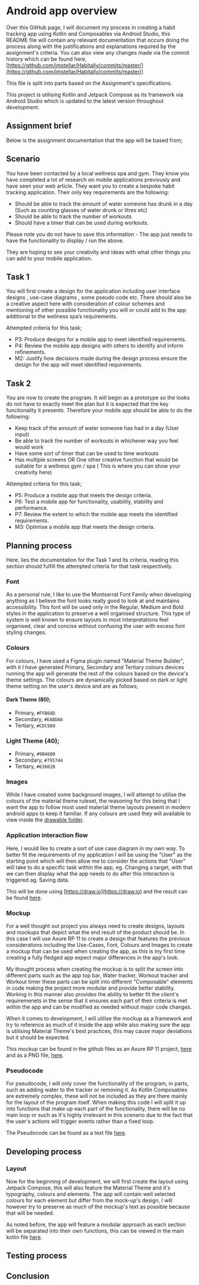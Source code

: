 # Android app overview
Over this GitHub page, I will document my process in creating a habit tracking app using Kotlin and Composables via Android Studio, this README file will contain any relevant documentation that occurs doing the process along with the justifications and explanations required by the assignment's criteria. You can also view any changes made via the commit history which can be found here, [https://github.com/imstellar/Habitally/commits/master/](https://github.com/imstellar/Habitally/commits/master/)

This file is split into parts based on the Assignment's specifications.

This project is utilising Kotlin and Jetpack Compose as its framework via Android Studio which is updated to the latest version throughout development.

## Assignment brief
Below is the assignment documentation that the app will be based from; 

## Scenario
You have been contacted by a local wellness spa and gym. They know you have completed a lot of research on mobile applications previously and have seen your web article. They want you to create a bespoke habit tracking application. Their only key requirements are the following:

- Should be able to track the amount of water someone has drunk in a day (Such as counting glasses of water drunk or litres etc)
- Should be able to track the number of workouts
- Should have a timer that can be used during workouts. 

Please note you do not have to save this information - The app just needs to have the functionality to display / run the above.

They are hoping to see your creativity and ideas with what other things you can add to your mobile application. 

## Task 1
You will first create a design for the application including user interface designs , use-case diagrams , some pseudo code etc. There should also be a creative aspect here with consideration of colour schemes and mentioning of other possible functionality you will or could add to the app additional to the wellness spa’s requirements.

Attempted criteria for this task;

- P3: Produce designs for a mobile app to meet identified requirements.
- P4: Review the mobile app designs with others to identify and inform refinements.
- M2: Justify how decisions made during the design process ensure the design for the app will meet identified requirements.

## Task 2
You are now to create the program. It will begin as a prototype so the looks do not have to exactly meet the plan but it is expected that the key functionality it presents. Therefore your mobile app should be able to do the following:
- Keep track of the amount of water someone has had in a day (User input)
- Be able to track the number of workouts in whichever way you feel would work
- Have some sort of timer that can be used to time workouts
- Has multiple screens OR One other creative function that would be suitable for a wellness gym / spa ( This is where you can show your creativity here)

Attempted criteria for this task;

- P5: Produce a mobile app that meets the design criteria.
- P6: Test a mobile app for functionality, usability, stability and performance.
- P7: Review the extent to which the mobile app meets the identified requirements.
- M3: Optimise a mobile app that meets the design criteria.

## Planning process
Here, lies the documentation for the Task 1 and its criteria, reading this section should fulfill the attempted criteria for that task respectively.

### Font
As a personal rule, I like to use the Montserrat Font Family when developing anything as I believe the font looks really good to look at and maintains accessibility. This font will be used only in the Regular, Medium and Bold styles in the application to preserve a well organised structure. This type of system is well known to ensure layouts in most interpretations feel organised, clear and concise without confusing the user with excess font styling changes.

### Colours
For colours, I have used a Figma plugin named "Material Theme Builder", with it I have generated Primary, Secondary and Tertiary colours devices running the app will generate the rest of the colours based on the device's theme settings. The colours are dynamically picked based on dark or light theme setting on the user's device and are as follows;

#### Dark Theme (80);
- Primary, `#FFB68D`
- Secondary, `#EABDA6`
- Tertiary, `#CDC989`

### Light Theme (40);
- Primary, `#9B4600`
- Secondary, `#795744`
- Tertiary, `#63602B`

### Images
While I have created some background images, I will attempt to utilise the colours of the material theme ruleset, the reasoning for this being that I want the app to follow most used material theme layouts present in modern android apps to keep it familiar. If any colours are used they will available to view inside the [drawable folder](/app/src/main/res/drawable/).

### Application interaction flow
Here, I would like to create a sort of use case diagram in my own way. To better fit the requirements of my application I will be using the "User" as the starting point which will then allow me to consider the actions that "User" will take to do a specific task within the app, eg. Changing a target, with that we can then display what the app needs to do after this interaction is triggered ag. Saving data.

This will be done using [https://draw.io](https://draw.io) and the result can be found [here](/Use-Cases.png).

### Mockup
For a well thought out project you always need to create designs, layouts and mockups that depict what the end result of the product should be. In this case I will use Axure RP 11 to create a design that features the previous considerations including the Use-Cases, Font, Colours and Images to create a mockup that can be used when creating the app, as this is my first time creating a fully fledged app expect major differences in the app's look.

My thought process when creating the mockup is to split the screen into different parts such as the app top bar, Water tracker, Workout tracker and Workout timer these parts can be split into different "Composable" elements in code making the project more modular and provide better stability. Working in this manner also provides the ability to better fit the client's requiremenets in the sense that it ensures each part of their criteria is met within the app and can be modified as needed without major code changes.

When it comes to development, I will utilise the mockup as a framework and try to reference as much of it inside the app while also making sure the app is utilising Material Theme's best practices, this may cause major deviations but it should be expected.

This mockup can be found in the github files as an Axure RP 11 project, [here](/app_mockup.rp) and as a PNG file, [here](TODO).

### Pseudocode
For pseudocode, I will only cover the functionality of the program, in parts, such as adding water to the tracker or removing it. As Kotlin Composables are extremely complex, these will not be included as they are there mainly for the layout of the program itself. When making this code I will split it up into functions that make up each part of the functionality, there will be no main loop or such as it's highly irrelevant in this scenario due to the fact that the user's actions will trigger events rather than a fixed loop.

The Pseudocode can be found as a text file [here](/Pseudocode.txt).

## Developing process

### Layout
Now for the beginning of development, we will first create the layout using Jetpack Compose, this will also feature the Material Theme and it's typography, colours and elements. The app will contain well selected colours for each element but differ from the mock-up's design, I will however try to preserve as much of the mockup's text as possible because that will be needed.

As noted before, the app will feature a modular approach as each section will be separated into their own functions, this can be viewed in the main kotlin file [here](/app/src/main/java/com/assignment/habitally/MainActivity.kt).

## Testing process

## Conclusion